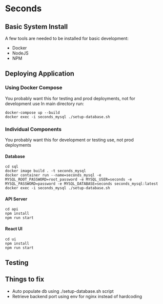 # Seconds

## Basic System Install
A few tools are needed to be installed for basic development:
* Docker
* NodeJS
* NPM

## Deploying Application
### Using Docker Compose
You probably want this for testing and prod deployments, not for development use
In main directory run:
```shell
docker-compose up --build
docker exec -i seconds_mysql ./setup-database.sh
```
### Individual Components
You probably want this for development or testing use, not prod deployments 
#### Database
```shell
cd sql
docker image build . -t seconds_mysql
docker container run --name=seconds_mysql -e MYSQL_ROOT_PASSWORD=root_password -e MYSQL_USER=seconds -e MYSQL_PASSWORD=password -e MYSQL_DATABASE=seconds seconds_mysql:latest
docker exec -i seconds_mysql ./setup-database.sh
```

#### API Server
```shell
cd api
npm install
npm run start
```

#### React UI
```shell
cd ui
npm install
npm run start
```

## Testing

## Things to fix
- Auto populate db using ./setup-database.sh script
- Retrieve backend port using env for nginx instead of hardcoding